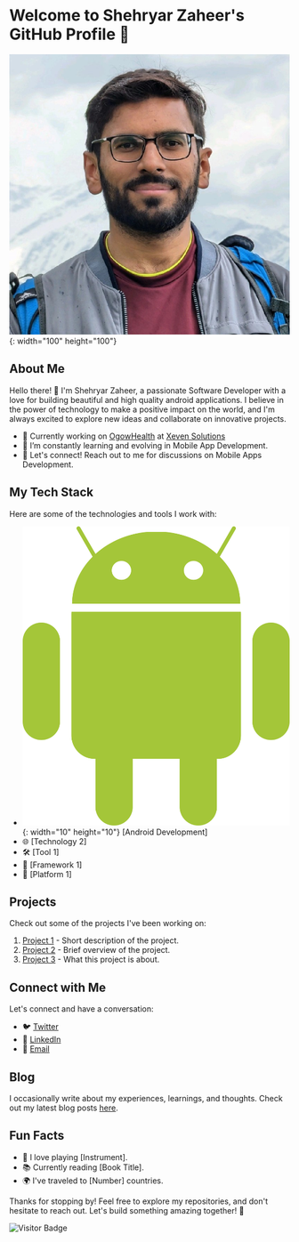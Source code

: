 # Welcome to Shehryar Zaheer's GitHub Profile 🌟

![Profile Banner](images/profile_banner.jpg){: width="100" height="100"}

## About Me

Hello there! 👋 I'm Shehryar Zaheer, a passionate Software Developer with a love for building beautiful and high quality android applications. I believe in the power of technology to make a positive impact on the world, and I'm always excited to explore new ideas and collaborate on innovative projects.

- 🚀 Currently working on [OgowHealth](https://ogowhealthportal.com/) at [Xeven Solutions](https://www.xevensolutions.com/)
- 🌱 I’m constantly learning and evolving in Mobile App Development.
- 💬 Let's connect! Reach out to me for discussions on Mobile Apps Development.

## My Tech Stack

Here are some of the technologies and tools I work with:

- ![Android](images/android.png){: width="10" height="10"} [Android Development]
- 🌐 [Technology 2]
- 🛠️ [Tool 1]
- 🚀 [Framework 1]
- 📱 [Platform 1]

## Projects

Check out some of the projects I've been working on:

1. [Project 1](link_to_project_1) - Short description of the project.
2. [Project 2](link_to_project_2) - Brief overview of the project.
3. [Project 3](link_to_project_3) - What this project is about.

## Connect with Me

Let's connect and have a conversation:

- 🐦 [Twitter](https://twitter.com/your_twitter_handle)
- 💼 [LinkedIn](https://www.linkedin.com/in/your_linkedin_profile/)
- 📧 [Email](mailto:your.email@example.com)

## Blog

I occasionally write about my experiences, learnings, and thoughts. Check out my latest blog posts [here](link_to_blog).

## Fun Facts

- 🎸 I love playing [Instrument].
- 📚 Currently reading [Book Title].
- 🌍 I've traveled to [Number] countries.

Thanks for stopping by! Feel free to explore my repositories, and don't hesitate to reach out. Let's build something amazing together! 🚀

![Visitor Badge](https://visitor-badge.laobi.icu/badge?page_id=your_username.your_username)
